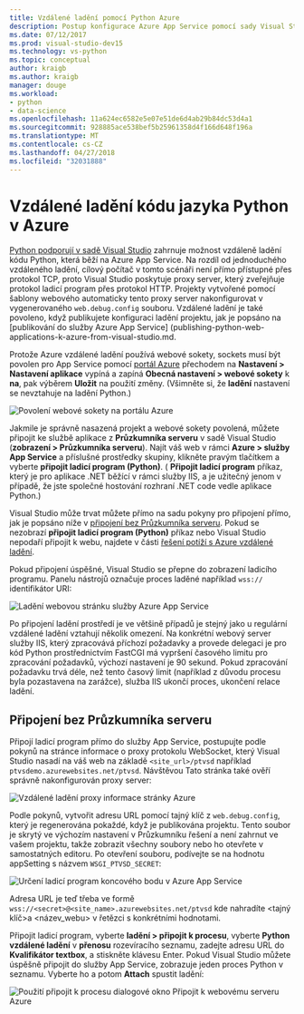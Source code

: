 ```yaml
---
title: Vzdálené ladění pomocí Python Azure
description: Postup konfigurace Azure App Service pomocí sady Visual Studio pro vzdálené ladění aplikace Python.
ms.date: 07/12/2017
ms.prod: visual-studio-dev15
ms.technology: vs-python
ms.topic: conceptual
author: kraigb
ms.author: kraigb
manager: douge
ms.workload:
- python
- data-science
ms.openlocfilehash: 11a624ec6582e5e07e51de6d4ab29b84dc53d4a1
ms.sourcegitcommit: 928885ace538bef5b25961358d4f166d648f196a
ms.translationtype: MT
ms.contentlocale: cs-CZ
ms.lasthandoff: 04/27/2018
ms.locfileid: "32031888"
---
```

# <a name="remotely-debugging-python-code-on-azure"></a>Vzdálené ladění kódu jazyka Python v Azure

[Python podporují v sadě Visual Studio](installing-python-support-in-visual-studio.md) zahrnuje možnost vzdáleně ladění kódu Python, která běží na Azure App Service. Na rozdíl od jednoduchého vzdáleného ladění, cílový počítač v tomto scénáři není přímo přístupné přes protokol TCP, proto Visual Studio poskytuje proxy server, který zveřejňuje protokol ladicí program přes protokol HTTP. Projekty vytvořené pomocí šablony webového automaticky tento proxy server nakonfigurovat v vygenerovaného `web.debug.config` souboru. Vzdálené ladění je také povoleno, když publikujete konfiguraci ladění projektu, jak je popsáno na [publikování do služby Azure App Service] (publishing-python-web-applications-k-azure-from-visual-studio.md.

Protože Azure vzdálené ladění používá webové sokety, sockets musí být povolen pro App Service pomocí [portál Azure](https://portal.azure.com) přechodem na **Nastavení > Nastavení aplikace** vypíná a zapíná  **Obecná nastavení > webové sokety** k **na**, pak výběrem **Uložit** na použití změny. (Všimněte si, že **ladění** nastavení se nevztahuje na ladění Python.)

![Povolení webové sokety na portálu Azure](media/azure-remote-debugging-enable-web-sockets.png)

Jakmile je správně nasazená projekt a webové sokety povolená, můžete připojit ke službě aplikace z **Průzkumníka serveru** v sadě Visual Studio (**zobrazení > Průzkumníka serveru**). Najít váš web v rámci **Azure > služby App Service** a příslušné prostředky skupiny, klikněte pravým tlačítkem a vyberte **připojit ladicí program (Python)**. ( **Připojit ladicí program** příkaz, který je pro aplikace .NET běžící v rámci služby IIS, a je užitečný jenom v případě, že jste společné hostování rozhraní .NET code vedle aplikace Python.)

Visual Studio může trvat můžete přímo na sadu pokyny pro připojení přímo, jak je popsáno níže v [připojení bez Průzkumníka serveru](#attaching-without-server-explorer). Pokud se nezobrazí **připojit ladicí program (Python)** příkaz nebo Visual Studio nepodaří připojit k webu, najdete v části [řešení potíží s Azure vzdálené ladění](debugging-remote-python-code-on-azure-troubleshooting.md).

Pokud připojení úspěšné, Visual Studio se přepne do zobrazení ladicího programu. Panelu nástrojů označuje proces laděné například `wss://` identifikátor URI:

![Ladění webovou stránku služby Azure App Service](media/azure-remote-debugging-attached.png)

Po připojení ladění prostředí je ve většině případů je stejný jako u regulární vzdálené ladění vztahují několik omezení. Na konkrétní webový server služby IIS, který zpracovává příchozí požadavky a provede delegaci je pro kód Python prostřednictvím FastCGI má vypršení časového limitu pro zpracování požadavků, výchozí nastavení je 90 sekund. Pokud zpracování požadavku trvá déle, než tento časový limit (například z důvodu procesu byla pozastavena na zarážce), služba IIS ukončí proces, ukončení relace ladění. 

## <a name="attaching-without-server-explorer"></a>Připojení bez Průzkumníka serveru

Připojí ladicí program přímo do služby App Service, postupujte podle pokynů na stránce informace o proxy protokolu WebSocket, který Visual Studio nasadí na váš web na základě `<site_url>/ptvsd` například `ptvsdemo.azurewebsites.net/ptvsd`. Návštěvou Tato stránka také ověří správně nakonfigurován proxy server:

![Vzdálené ladění proxy informace stránky Azure](media/azure-remote-debugging-proxy-info-page.png)

Podle pokynů, vytvořit adresu URL pomocí tajný klíč z `web.debug.config`, který je regenerována pokaždé, když je publikována projektu. Tento soubor je skrytý ve výchozím nastavení v Průzkumníku řešení a není zahrnut ve vašem projektu, takže zobrazit všechny soubory nebo ho otevřete v samostatných editoru. Po otevření souboru, podívejte se na hodnotu appSetting s názvem `WSGI_PTVSD_SECRET`:

![Určení ladicí program koncového bodu v Azure App Service](media/azure-remote-debugging-secret.png)

Adresa URL je teď třeba ve formě `wss://<secret>@<site_name>.azurewebsites.net/ptvsd` kde nahradíte &lt;tajný klíč&gt;a &lt;název_webu&gt; v řetězci s konkrétními hodnotami.

Připojit ladicí program, vyberte **ladění > připojit k procesu**, vyberte **Python vzdálené ladění** v **přenosu** rozevíracího seznamu, zadejte adresu URL do  **Kvalifikátor textbox**, a stiskněte klávesu Enter. Pokud Visual Studio můžete úspěšně připojit do služby App Service, zobrazuje jeden proces Python v seznamu. Vyberte ho a potom **Attach** spustit ladění:

![Použití připojit k procesu dialogové okno Připojit k webovému serveru Azure](media/azure-remote-debugging-manual-attach.png)
